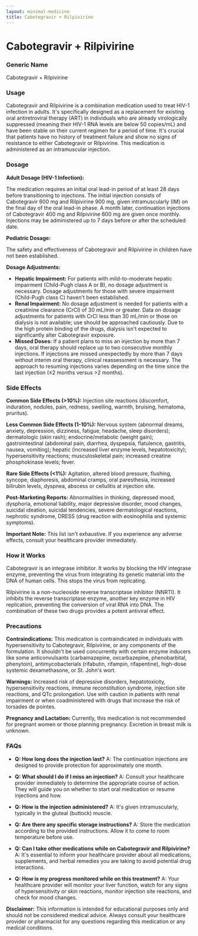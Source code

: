 ```yaml
---
layout: minimal-medicine
title: Cabotegravir + Rilpivirine
---
```


# Cabotegravir + Rilpivirine
### Generic Name
Cabotegravir + Rilpivirine

### Usage

Cabotegravir and Rilpivirine is a combination medication used to treat HIV-1 infection in adults.  It's specifically designed as a replacement for existing oral antiretroviral therapy (ART) in individuals who are already virologically suppressed (meaning their HIV-1 RNA levels are below 50 copies/mL) and have been stable on their current regimen for a period of time.  It's crucial that patients have no history of treatment failure and show no signs of resistance to either Cabotegravir or Rilpivirine. This medication is administered as an intramuscular injection.

### Dosage

**Adult Dosage (HIV-1 Infection):**

The medication requires an initial oral lead-in period of at least 28 days before transitioning to injections. The initial injection consists of Cabotegravir 600 mg and Rilpivirine 900 mg, given intramuscularly (IM) on the final day of the oral lead-in phase.  A month later, continuation injections of Cabotegravir 400 mg and Rilpivirine 600 mg are given once monthly. Injections may be administered up to 7 days before or after the scheduled date.

**Pediatric Dosage:**

The safety and effectiveness of Cabotegravir and Rilpivirine in children have not been established.

**Dosage Adjustments:**

* **Hepatic Impairment:** For patients with mild-to-moderate hepatic impairment (Child-Pugh class A or B), no dosage adjustment is necessary.  Dosage adjustments for those with severe impairment (Child-Pugh class C) haven't been established.
* **Renal Impairment:**  No dosage adjustment is needed for patients with a creatinine clearance (CrCl) of 30 mL/min or greater.  Data on dosage adjustments for patients with CrCl less than 30 mL/min or those on dialysis is not available; use should be approached cautiously.  Due to the high protein binding of the drugs, dialysis isn't expected to significantly alter Cabotegravir exposure.
* **Missed Doses:**  If a patient plans to miss an injection by more than 7 days, oral therapy should replace up to two consecutive monthly injections. If injections are missed unexpectedly by more than 7 days without interim oral therapy, clinical reassessment is necessary.  The approach to resuming injections varies depending on the time since the last injection (≤2 months versus >2 months).

### Side Effects

**Common Side Effects (>10%):**  Injection site reactions (discomfort, induration, nodules, pain, redness, swelling, warmth, bruising, hematoma, pruritus).

**Less Common Side Effects (1-10%):**  Nervous system (abnormal dreams, anxiety, depression, dizziness, fatigue, headache, sleep disorders); dermatologic (skin rash); endocrine/metabolic (weight gain); gastrointestinal (abdominal pain, diarrhea, dyspepsia, flatulence, gastritis, nausea, vomiting); hepatic (increased liver enzyme levels, hepatotoxicity); hypersensitivity reactions;  musculoskeletal pain; increased creatine phosphokinase levels; fever.

**Rare Side Effects (<1%):**  Agitation, altered blood pressure, flushing, syncope, diaphoresis, abdominal cramps, oral paresthesia, increased bilirubin levels, dyspnea, abscess or cellulitis at injection site.

**Post-Marketing Reports:**  Abnormalities in thinking, depressed mood, dysphoria, emotional liability, major depressive disorder, mood changes, suicidal ideation, suicidal tendencies, severe dermatological reactions, nephrotic syndrome, DRESS (drug reaction with eosinophilia and systemic symptoms).


**Important Note:** This list isn't exhaustive.  If you experience any adverse effects, consult your healthcare provider immediately.

### How it Works

Cabotegravir is an integrase inhibitor. It works by blocking the HIV integrase enzyme, preventing the virus from integrating its genetic material into the DNA of human cells. This stops the virus from replicating.

Rilpivirine is a non-nucleoside reverse transcriptase inhibitor (NNRTI). It inhibits the reverse transcriptase enzyme, another key enzyme in HIV replication, preventing the conversion of viral RNA into DNA.  The combination of these two drugs provides a potent antiviral effect.

### Precautions

**Contraindications:**  This medication is contraindicated in individuals with hypersensitivity to Cabotegravir, Rilpivirine, or any components of the formulation. It shouldn't be used concurrently with certain enzyme inducers like some anticonvulsants (carbamazepine, oxcarbazepine, phenobarbital, phenytoin), antimycobacterials (rifabutin, rifampin, rifapentine), high-dose systemic dexamethasone, or St. John's wort.

**Warnings:** Increased risk of depressive disorders, hepatotoxicity, hypersensitivity reactions, immune reconstitution syndrome, injection site reactions, and QTc prolongation.  Use with caution in patients with renal impairment or when coadministered with drugs that increase the risk of torsades de pointes.

**Pregnancy and Lactation:**  Currently, this medication is not recommended for pregnant women or those planning pregnancy.  Excretion in breast milk is unknown.

### FAQs

* **Q: How long does the injection last?**  A:  The continuation injections are designed to provide protection for approximately one month.

* **Q: What should I do if I miss an injection?** A: Consult your healthcare provider immediately to determine the appropriate course of action.  They will guide you on whether to start oral medication or resume injections and how.

* **Q:  How is the injection administered?** A: It's given intramuscularly, typically in the gluteal (buttock) muscle.

* **Q: Are there any specific storage instructions?** A: Store the medication according to the provided instructions.   Allow it to come to room temperature before use.

* **Q:  Can I take other medications while on Cabotegravir and Rilpivirine?** A:  It's essential to inform your healthcare provider about all medications, supplements, and herbal remedies you are taking to avoid potential drug interactions.

* **Q: How is my progress monitored while on this treatment?** A: Your healthcare provider will monitor your liver function, watch for any signs of hypersensitivity or skin reactions, monitor injection site reactions, and check for mood changes.


**Disclaimer:** This information is intended for educational purposes only and should not be considered medical advice.  Always consult your healthcare provider or pharmacist for any questions regarding this medication or any medical conditions.
